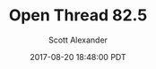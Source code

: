 ---
layout: podcast
title: "Open Thread 82.5"
author: Scott Alexander
description: https://slatestarcodex.com/2017/08/20/open-thread-82-5/
date: 2017-08-20 18:48:00 PDT
length: 35812
duration: 9
guid: open-thread-82-5
---